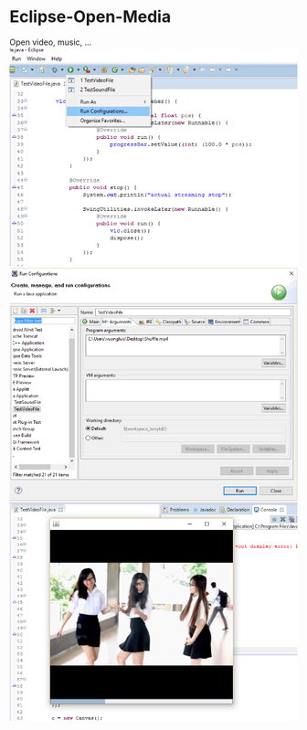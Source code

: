 # Eclipse-Open-Media
Open video, music, ...
![alt tag](https://github.com/danisluis5/Eclipse-Open-Media/blob/master/1.png)
![alt tag](https://github.com/danisluis5/Eclipse-Open-Media/blob/master/2.png)
![alt tag](https://github.com/danisluis5/Eclipse-Open-Media/blob/master/3.png)

